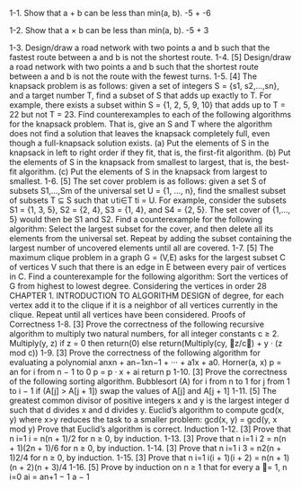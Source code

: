 1-1. Show that a + b can be less than min(a, b).
    -5 + -6 


1-2. Show that a × b can be less than min(a, b).
    -5 + 3


1-3. Design/draw a road network with two points a and b such that the fastest route between a and b is not the shortest route.
1-4. [5] Design/draw a road network with two points a and b such that the shortest
route between a and b is not the route with the fewest turns.
1-5. [4] The knapsack problem is as follows: given a set of integers S = {s1, s2,...,sn},
and a target number T, find a subset of S that adds up exactly to T. For example, there exists a subset within S = {1, 2, 5, 9, 10} that adds up to T = 22
but not T = 23.
Find counterexamples to each of the following algorithms for the knapsack problem. That is, give an S and T where the algorithm does not find a solution that
leaves the knapsack completely full, even though a full-knapsack solution exists.
(a) Put the elements of S in the knapsack in left to right order if they fit, that
is, the first-fit algorithm.
(b) Put the elements of S in the knapsack from smallest to largest, that is, the
best-fit algorithm.
(c) Put the elements of S in the knapsack from largest to smallest.
1-6. [5] The set cover problem is as follows: given a set S of subsets S1,...,Sm of
the universal set U = {1, ..., n}, find the smallest subset of subsets T ⊆ S such
that ∪ti∈T ti = U. For example, consider the subsets S1 = {1, 3, 5}, S2 = {2, 4},
S3 = {1, 4}, and S4 = {2, 5}. The set cover of {1,..., 5} would then be S1 and
S2.
Find a counterexample for the following algorithm: Select the largest subset for
the cover, and then delete all its elements from the universal set. Repeat by
adding the subset containing the largest number of uncovered elements until all
are covered.
1-7. [5] The maximum clique problem in a graph G = (V,E) asks for the largest
subset C of vertices V such that there is an edge in E between every pair of
vertices in C. Find a counterexample for the following algorithm: Sort the
vertices of G from highest to lowest degree. Considering the vertices in order
28 CHAPTER 1. INTRODUCTION TO ALGORITHM DESIGN
of degree, for each vertex add it to the clique if it is a neighbor of all vertices
currently in the clique. Repeat until all vertices have been considered.
Proofs of Correctness
1-8. [3] Prove the correctness of the following recursive algorithm to multiply two
natural numbers, for all integer constants c ≥ 2.
Multiply(y, z)
if z = 0 then return(0) else
return(Multiply(cy, z/c) + y · (z mod c))
1-9. [3] Prove the correctness of the following algorithm for evaluating a polynomial
anxn + an−1xn−1 + ··· + a1x + a0.
Horner(a, x)
p = an
for i from n − 1 to 0
p = p · x + ai
return p
1-10. [3] Prove the correctness of the following sorting algorithm.
Bubblesort (A)
for i from n to 1
for j from 1 to i − 1
if (A[j] > A[j + 1])
swap the values of A[j] and A[j + 1]
1-11. [5] The greatest common divisor of positive integers x and y is the largest integer
d such that d divides x and d divides y. Euclid’s algorithm to compute gcd(x, y)
where x>y reduces the task to a smaller problem:
gcd(x, y) = gcd(y, x mod y)
Prove that Euclid’s algorithm is correct.
Induction
1-12. [3] Prove that n
i=1 i = n(n + 1)/2 for n ≥ 0, by induction.
1-13. [3] Prove that n
i=1 i
2 = n(n + 1)(2n + 1)/6 for n ≥ 0, by induction.
1-14. [3] Prove that n
i=1 i
3 = n2(n + 1)2/4 for n ≥ 0, by induction.
1-15. [3] Prove that
n
i=1
i(i + 1)(i + 2) = n(n + 1)(n + 2)(n + 3)/4
1-16. [5] Prove by induction on n ≥ 1 that for every a = 1,
n
i=0
ai = an+1 − 1
a − 1
